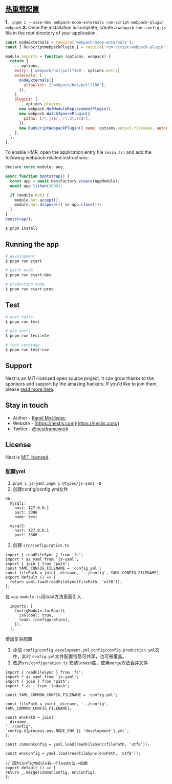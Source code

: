 ## [热重载配置](https://docs.nestjs.com/recipes/hot-reload)
**1.** ` pnpm i --save-dev webpack-node-externals run-script-webpack-plugin webpack`
**2.**  Once the installation is complete, create a `webpack-hmr.config.js` file in the root directory of your application.
```javascript
const nodeExternals = require('webpack-node-externals');
const { RunScriptWebpackPlugin } = require('run-script-webpack-plugin');

module.exports = function (options, webpack) {
  return {
    ...options,
    entry: ['webpack/hot/poll?100', options.entry],
    externals: [
      nodeExternals({
        allowlist: ['webpack/hot/poll?100'],
      }),
    ],
    plugins: [
      ...options.plugins,
      new webpack.HotModuleReplacementPlugin(),
      new webpack.WatchIgnorePlugin({
        paths: [/\.js$/, /\.d\.ts$/],
      }),
      new RunScriptWebpackPlugin({ name: options.output.filename, autoRestart: false }),
    ],
  };
};
```
To enable HMR, open the application entry file `(main.ts)` and add the following webpack-related instructions:
```javascript
declare const module: any;

async function bootstrap() {
  const app = await NestFactory.create(AppModule);
  await app.listen(3000);

  if (module.hot) {
    module.hot.accept();
    module.hot.dispose(() => app.close());
  }
}
bootstrap();
```

```bash
$ pnpm install
```

## Running the app

```bash
# development
$ pnpm run start

# watch mode
$ pnpm run start:dev

# production mode
$ pnpm run start:prod
```

## Test

```bash
# unit tests
$ pnpm run test

# e2e tests
$ pnpm run test:e2e

# test coverage
$ pnpm run test:cov
```

## Support

Nest is an MIT-licensed open source project. It can grow thanks to the sponsors and support by the amazing backers. If you'd like to join them, please [read more here](https://docs.nestjs.com/support).

## Stay in touch

- Author - [Kamil Myśliwiec](https://kamilmysliwiec.com)
- Website - [https://nestjs.com](https://nestjs.com/)
- Twitter - [@nestframework](https://twitter.com/nestframework)

## License

Nest is [MIT licensed](LICENSE).


### 配置yml
1. `pnpm i js-yaml`  `pnpm i @types/js-yaml -D`  
2. 创建config/config.yml文件 
``` 
db:
  mysql1:
    host: 127.0.0.1
    port: 3306
    name: test

  mysql2:
    host: 127.0.0.1
    port: 3306
```
3. 创建 `src/configuration.ts` 
```
import { readFileSync } from 'fs';
import * as yaml from 'js-yaml';
import { join } from 'path';
const YAML_CONFIG_FILENAME = 'config.yml';
const filePath = join(__dirname, '../config', YAML_CONFIG_FILENAME);
export default () => {
  return yaml.load(readFileSync(filePath, 'utf8'));
};
```
在 `app.module.ts`用load方法里面引入
```
  imports: [
    ConfigModule.forRoot({
      isGlobal: true,
      load: [configuration],
    }),
  ],
  ```
  增加复杂配置
  1. 添加 `config/config.development.yml` `config/config.production.yml`文件，此时 `config.yml`文件配置信息可共享，也可被覆盖。
  2. 改造`src/configuration.ts` 安装`lodash`库，使用`merge`方法合并文件
  ```
import { readFileSync } from 'fs';
import * as yaml from 'js-yaml';
import { join } from 'path';
import * as _ from 'lodash';

const YAML_COMMON_CONFIG_FILENAME = 'config.yml';

const filePath = join(__dirname, '../config', YAML_COMMON_CONFIG_FILENAME);

const envPath = join(
  __dirname,
  '../config',
  `config.${process.env.NODE_ENV || 'development'}.yml`,
);

const commonConfig = yaml.load(readFileSync(filePath, 'utf8'));

const envConfig = yaml.load(readFileSync(envPath, 'utf8'));

// 因为ConfigModule有一个load方法->函数
export default () => {
  return _.merge(commonConfig, envConfig);
};
```
